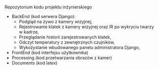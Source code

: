 ﻿Repozytorium kodu projektu inżynierskiego
 
 - BackEnd (kod serwera Django):
   - Podgląd na żywo z kamery wizyjnej,
   - Rejestrowanie klatek z kamery wizyjnej oraz IR po wykryciu twarzy w kadrze,
   - Przeglądanie historii zarejestrowanych klatek,
   - Odczyt temperatury z zewnętrznych czujników,
   - Wykożystanie wbudowanego panelu administratora Django,
 - FrontEnd (kod interfejsu użytkownika)
 - Processing (kod przetwarzania obrazów z kamer)
 - Documents (kod latex)

